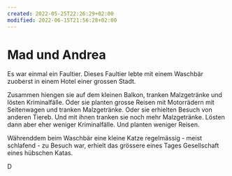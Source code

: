 ```yaml
---
created: 2022-05-25T22:26:29+02:00
modified: 2022-06-15T21:56:28+02:00
---
```


# Mad und Andrea

Es war einmal ein Faultier. Dieses Faultier lebte mit einem Waschbär zuoberst in einem Hotel einer grossen Stadt.

Zusammen hiengen sie auf dem kleinen Balkon, tranken Malzgetränke und lösten Kriminalfälle. Oder sie planten grosse Reisen mit Motorrädern mit Seitenwagen und tranken Malzgetränke. Oder sie erhielten Besuch von anderen Tiereb. Und mit ihnen tranken sie noch mehr Malzgetränke. Lösten dann aber eher weniger Kriminalfälle. Und planten weniger Reisen.

Währenddem beim Waschbär eine kleine Katze regelmässig - meist schlafend - zu Besuch war, erhielt das grössere eines Tages Gesellschaft eines hübschen Katas. 

D
